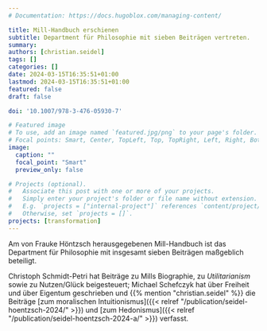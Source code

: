 ```yaml
---
# Documentation: https://docs.hugoblox.com/managing-content/

title: Mill-Handbuch erschienen
subtitle: Department für Philosophie mit sieben Beiträgen vertreten.
summary: 
authors: [christian.seidel]
tags: []
categories: []
date: 2024-03-15T16:35:51+01:00
lastmod: 2024-03-15T16:35:51+01:00
featured: false
draft: false

doi: '10.1007/978-3-476-05930-7'

# Featured image
# To use, add an image named `featured.jpg/png` to your page's folder.
# Focal points: Smart, Center, TopLeft, Top, TopRight, Left, Right, BottomLeft, Bottom, BottomRight.
image:
  caption: ""
  focal_point: "Smart"
  preview_only: false

# Projects (optional).
#   Associate this post with one or more of your projects.
#   Simply enter your project's folder or file name without extension.
#   E.g. `projects = ["internal-project"]` references `content/project/deep-learning/index.md`.
#   Otherwise, set `projects = []`.
projects: [transformation]
---
```


Am von Frauke Höntzsch herausgegebenen Mill-Handbuch ist das Department für Philosophie mit insgesamt sieben Beiträgen maßgeblich beteiligt.  

<!--more-->

Christoph Schmidt-Petri hat Beiträge zu Mills Biographie, zu *Utilitarianism* sowie zu Nutzen/Glück beigesteuert; Michael Schefczyk hat über Freiheit und über Eigentum geschrieben und {{% mention "christian.seidel" %}} die Beiträge [zum moralischen Intuitionismus]({{< relref "/publication/seidel-hoentzsch-2024/" >}}) und [zum Hedonismus]({{< relref "/publication/seidel-hoentzsch-2024-a/" >}}) verfasst.